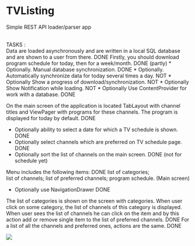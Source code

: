# TVListing
Simple REST API loader/parser app

<br />
TASKS : 
<br />
 Data are loaded asynchronously and are written in a local SQL database and are shown to a user from there.  DONE
 Firstly, you should download program schedule for today, then for a week/month.    DONE (partly)
* Optionally. Manual database synchronization.  DONE
* Optionally. Automatically synchronize data for today several times a day.  NOT
* Optionally Show a progress of download/synchronization.  NOT
* Optionally Show Notification while loading.  NOT
* Optionally Use ContentProvider for work with a database.  DONE

  On the main screen of the application is located TabLayout with channel titles and ViewPager with programs for these channels. The program is displayed for today by default. DONE
* Optionally ability to select a date for which a TV schedule is shown. DONE
* Optionally select channels which are preferred on TV schedule page. DONE
* Optionally sort the list of channels on the main screen. DONE (not for schedule yet)

Menu includes the following items:  DONE
list of categories;  
list of channels;
list of preferred channels;
program schedule. (Main screen)
* Optionally use NavigationDrawer  DONE

The list of categories is shown on the screen with categories. When user click on some category, the list of channels of this category is displayed. When user sees the list of channels he can click on the item and by this action add or remove single item to the list of preferred channels. DONE
For a list of all the channels and preferred ones, actions are the same.  DONE

![](https://github.com/vasskob/TVListing/tree/master/screenshot/screen.gif)
